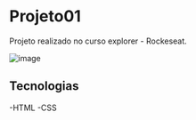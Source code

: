# Projeto01

Projeto realizado no curso explorer - Rockeseat.

![image](https://user-images.githubusercontent.com/110948353/212396651-57ea4960-0a43-4e69-b9f0-b71c171554c8.png)


## Tecnologias 
-HTML
-CSS

